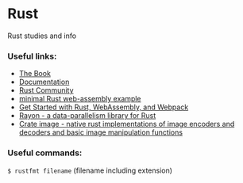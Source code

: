 # Rust
Rust studies and info

### Useful links:
* [The Book](https://doc.rust-lang.org/book/) 
* [Documentation](https://docs.rs/)  
* [Rust Community](https://www.rust-lang.org/community)  
* [minimal Rust web-assembly example](https://www.hellorust.com/demos/add/index.html)  
* [Get Started with Rust, WebAssembly, and Webpack](https://medium.com/@ianjsikes/get-started-with-rust-webassembly-and-webpack-58d28e219635)  
* [Rayon - a data-parallelism library for Rust](https://github.com/rayon-rs/rayon)  
* [Crate image - native rust implementations of image encoders and decoders and basic image manipulation functions](https://docs.rs/image/0.23.8/image/)  

### Useful commands:
`$ rustfmt filename` (filename including extension)  